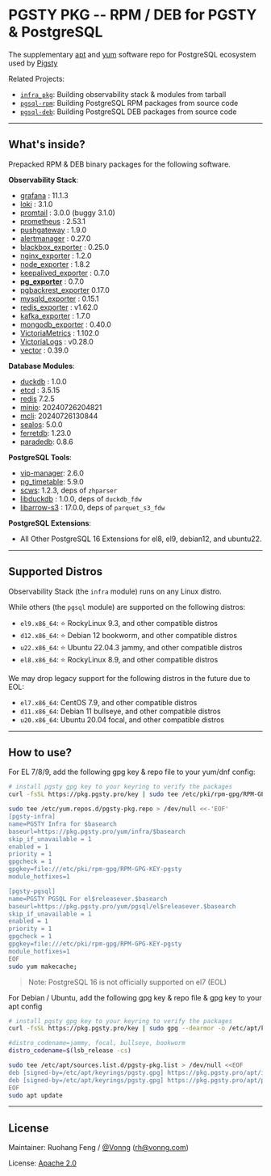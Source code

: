 # PGSTY PKG -- RPM / DEB for PGSTY & PostgreSQL

The supplementary [apt](apt/) and [yum](yum/) software repo for PostgreSQL ecosystem used by [Pigsty](https://pigsty.io)

Related Projects:

- [`infra_pkg`](https://github.com/pgsty/infra-pkg): Building observability stack & modules from tarball
- [`pgsql-rpm`](https://github.com/pgsty/pgsql-rpm): Building PostgreSQL RPM packages from source code
- [`pgsql-deb`](https://github.com/pgsty/pgsql-deb): Building PostgreSQL DEB packages from source code


--------

## What's inside?

Prepacked RPM & DEB binary packages for the following software.


**Observability Stack**:

- [grafana](https://github.com/grafana/grafana/) : 11.1.3
- [loki](https://github.com/grafana/loki) : 3.1.0
- [promtail](https://github.com/grafana/loki) : 3.0.0 (buggy 3.1.0)
- [prometheus](https://github.com/prometheus/prometheus) : 2.53.1
- [pushgateway](https://github.com/prometheus/pushgateway) : 1.9.0
- [alertmanager](https://github.com/prometheus/alertmanager) : 0.27.0
- [blackbox_exporter](https://github.com/prometheus/blackbox_exporter) : 0.25.0
- [nginx_exporter](https://github.com/nginxinc/nginx-prometheus-exporter) : 1.2.0
- [node_exporter](https://github.com/prometheus/node_exporter) : 1.8.2
- [keepalived_exporter](https://github.com/gen2brain/keepalived_exporter) : 0.7.0
- [**pg_exporter**](https://github.com/Vonng/pg_exporter) : 0.7.0
- [pgbackrest_exporter](https://github.com/woblerr/pgbackrest_exporter) 0.17.0
- [mysqld_exporter](https://github.com/prometheus/mysqld_exporter) : 0.15.1
- [redis_exporter](https://github.com/oliver006/redis_exporter) : v1.62.0
- [kafka_exporter](https://github.com/danielqsj/kafka_exporter) : 1.7.0
- [mongodb_exporter](https://github.com/percona/mongodb_exporter) : 0.40.0
- [VictoriaMetrics](https://github.com/VictoriaMetrics/VictoriaMetrics) : 1.102.0
- [VictoriaLogs](https://github.com/VictoriaMetrics/VictoriaMetrics/releases) : v0.28.0
- [vector](https://github.com/vectordotdev/vector/releases) : 0.39.0

**Database Modules**:

- [duckdb](https://github.com/duckdb/duckdb) : 1.0.0
- [etcd](https://github.com/etcd-io/etcd) : 3.5.15
- [redis](https://github.com/redis/redis) 7.2.5
- [minio](https://github.com/minio/minio): 20240726204821
- [mcli](https://github.com/minio/mc): 20240726130844
- [sealos](https://github.com/labring/sealos): 5.0.0
- [ferretdb](https://github.com/FerretDB/FerretDB): 1.23.0
- [paradedb](https://github.com/paradedb/paradedb): 0.8.6

**PostgreSQL Tools**:

- [vip-manager](https://github.com/cybertec-postgresql/vip-manager): 2.6.0
- [pg_timetable](https://github.com/cybertec-postgresql/pg_timetable): 5.9.0
- [scws](https://github.com/hightman/scws): 1.2.3, deps of `zhparser`
- [libduckdb](https://github.com/duckdb/duckdb) : 1.0.0, deps of `duckdb_fdw`
- [libarrow-s3](https://github.com/apache/arrow) : 17.0.0, deps of `parquet_s3_fdw`

**PostgreSQL Extensions**:

- All Other PostgreSQL 16 Extensions for el8, el9, debian12, and ubuntu22.

--------

## Supported Distros

Observability Stack (the `infra` module) runs on any Linux distro.

While others (the `pgsql` module) are supported on the following distros:

- `el9.x86_64`: ⭐️ RockyLinux 9.3, and other compatible distros
- `d12.x86_64`: ⭐️ Debian 12 bookworm, and other compatible distros
- `u22.x86_64`: ⭐️ Ubuntu 22.04.3 jammy, and other compatible distros
- `el8.x86_64`: ⭐️ RockyLinux 8.9, and other compatible distros

We may drop legacy support for the following distros in the future due to EOL:

- `el7.x86_64`: CentOS 7.9, and other compatible distros
- `d11.x86_64`: Debian 11 bullseye, and other compatible distros
- `u20.x86_64`: Ubuntu 20.04 focal, and other compatible distros

--------

## How to use?

For EL 7/8/9, add the following gpg key & repo file to your yum/dnf config:

```bash
# install pgsty gpg key to your keyring to verify the packages
curl -fsSL https://pkg.pgsty.pro/key | sudo tee /etc/pki/rpm-gpg/RPM-GPG-KEY-pgsty >/dev/null

sudo tee /etc/yum.repos.d/pgsty-pkg.repo > /dev/null <<-'EOF'
[pgsty-infra]
name=PGSTY Infra for $basearch
baseurl=https://pkg.pgsty.pro/yum/infra/$basearch
skip_if_unavailable = 1
enabled = 1
priority = 1
gpgcheck = 1
gpgkey=file:///etc/pki/rpm-gpg/RPM-GPG-KEY-pgsty
module_hotfixes=1

[pgsty-pgsql]
name=PGSTY PGSQL For el$releasever.$basearch
baseurl=https://pkg.pgsty.pro/yum/pgsql/el$releasever.$basearch
skip_if_unavailable = 1
enabled = 1
priority = 1
gpgcheck = 1
gpgkey=file:///etc/pki/rpm-gpg/RPM-GPG-KEY-pgsty
module_hotfixes=1
EOF
sudo yum makecache;
```

> Note: PostgreSQL 16 is not officially supported on el7 (EOL)


For Debian / Ubuntu, add the following gpg key & repo file & gpg key to your apt config

```bash
# install pgsty gpg key to your keyring to verify the packages
curl -fsSL https://pkg.pgsty.pro/key | sudo gpg --dearmor -o /etc/apt/keyrings/pgsty.gpg

#distro_codename=jammy, focal, bullseye, bookworm
distro_codename=$(lsb_release -cs)

sudo tee /etc/apt/sources.list.d/pgsty-pkg.list > /dev/null <<EOF
deb [signed-by=/etc/apt/keyrings/pgsty.gpg] https://pkg.pgsty.pro/apt/infra generic main 
deb [signed-by=/etc/apt/keyrings/pgsty.gpg] https://pkg.pgsty.pro/apt/pgsql ${distro_codename} main
EOF
sudo apt update
```

--------

## License

Maintainer: Ruohang Feng / [@Vonng](https://vonng.com/en/) ([rh@vonng.com](mailto:rh@vonng.com))

License: [Apache 2.0](LICENSE)

